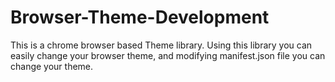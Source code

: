 # Browser-Theme-Development
This is a chrome browser based Theme library. Using this library you can easily change your browser theme, and modifying manifest.json file you can change your theme.
 
